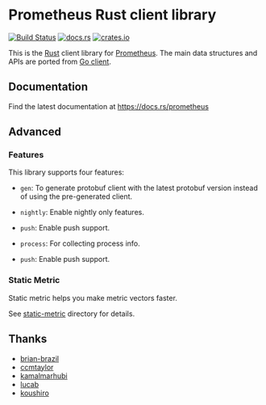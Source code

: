 # Prometheus Rust client library

[![Build Status](https://travis-ci.org/tikv/rust-prometheus.svg?branch=master)](https://travis-ci.org/pingcap/rust-prometheus)
[![docs.rs](https://docs.rs/prometheus/badge.svg)](https://docs.rs/prometheus)
[![crates.io](http://meritbadge.herokuapp.com/prometheus)](https://crates.io/crates/prometheus)

This is the [Rust](https://www.rust-lang.org) client library for
[Prometheus](http://prometheus.io). The main data structures and APIs are ported
from [Go client](https://github.com/prometheus/client_golang).


## Documentation

Find the latest documentation at https://docs.rs/prometheus


## Advanced

### Features

This library supports four features:

- `gen`: To generate protobuf client with the latest protobuf version instead of
  using the pre-generated client.

- `nightly`: Enable nightly only features.

- `push`: Enable push support.

- `process`: For collecting process info.

- `push`: Enable push support.


### Static Metric

Static metric helps you make metric vectors faster.

See [static-metric](./static-metric) directory for details.


## Thanks

- [brian-brazil](https://github.com/brian-brazil)
- [ccmtaylor](https://github.com/ccmtaylor)
- [kamalmarhubi](https://github.com/kamalmarhubi)
- [lucab](https://github.com/lucab)
- [koushiro](https://github.com/koushiro)

